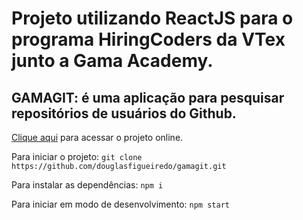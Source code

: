 # Projeto utilizando ReactJS para o programa HiringCoders da VTex junto a Gama Academy.

## GAMAGIT: é uma aplicação para pesquisar repositórios de usuários do Github.

[Clique aqui](http://localhost:3000) para acessar o projeto online.

Para iniciar o projeto:
`git clone https://github.com/douglasfigueiredo/gamagit.git`

Para instalar as dependências:
`npm i`

Para iniciar em modo de desenvolvimento:
`npm start`

